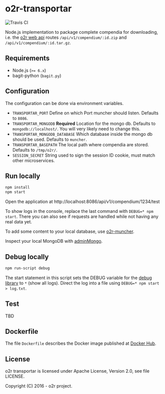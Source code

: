 # o2r-transportar

![Travis CI](https://api.travis-ci.org/o2r-project/o2r-transportar.svg)

Node.js implementation to package complete compendia for downloading, i.e. the [o2r web api](http://o2r.info/o2r-web-api) routes `/api/v1/compendium/:id.zip` and `/api/v1/compendium/:id.tar.gz`.

## Requirements

- Node.js (`>= 6.x`)
- bagit-python (`bagit.py`)

## Configuration

The configuration can be done via environment variables.

- `TRANSPORTAR_PORT`
  Define on which Port muncher should listen. Defaults to `8086`.
- `TRANSPORTAR_MONGODB` __Required__
  Location for the mongo db. Defaults to `mongodb://localhost/`. You will very likely need to change this.
- `TRANSPORTAR_MONGODB_DATABASE`
  Which database inside the mongo db should be used. Defaults to `muncher`.
- `TRANSPORTAR_BASEPATH`
  The local path where compendia are stored. Defaults to `/tmp/o2r/`.
- `SESSION_SECRET`
  String used to sign the session ID cookie, must match other microservices.

## Run locally

```bash
npm install
npm start
```

Open the application at http://localhost:8086/api/v1/compendium/1234/test

To show logs in the console, replace the last command with `DEBUG=* npm start`. There you can also see if requests are handled while not having any real data yet.

To add some content to your local database, use [o2r-muncher](https://github.com/o2r-project/o2r-muncher).

Inspect your local MongoDB with [adminMongo](https://mrvautin.com/adminmongo/).

## Debug locally

```bash
npm run-script debug
```

The start statement in this script sets the DEBUG variable for the [debug library](https://www.npmjs.com/package/debug) to `*` (show all logs).
Direct the log into a file using `DEBUG=* npm start > log.txt`.

## Test

TBD

## Dockerfile

The file `Dockerfile` describes the Docker image published at [Docker Hub](https://hub.docker.com/r/o2rproject/o2r-transportar/).

## License

o2r transportar is licensed under Apache License, Version 2.0, see file LICENSE.

Copyright (C) 2016 - o2r project.
